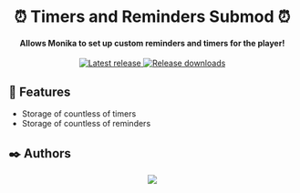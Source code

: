 <h1 align="center">⏰ Timers and Reminders Submod ⏰</h1>
<h4 align="center">Allows Monika to set up custom reminders and timers for the player!</h3>

<p align="center">
  <a href="https://github.com/Friends-of-Monika/mas-reminders/releases/latest">
    <img alt="Latest release" src="https://img.shields.io/github/v/release/Friends-of-Monika/mas-reminders">
  </a>
  <a href="https://github.com/Friends-of-Monika/mas-reminders/releases">
    <img alt="Release downloads" src="https://img.shields.io/github/downloads/Friends-of-Monika/mas-reminders/total">
  </a>
</p>

## 🌟 Features

  * Storage of countless of timers
  * Storage of countless of reminders

## ✒️ Authors

<p align="center">
  <a href="https://github.com/Friends-of-Monika/mas-reminders/graphs/contributors">
    <img src="https://contrib.rocks/image?repo=Friends-of-Monika/mas-reminders&max=6" />
  </a>
</p>

